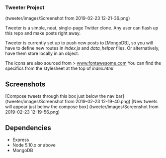 ### Tweeter Project
(tweeter/images/Screenshot from 2019-02-23 12-21-36.png)
        
Tweeter is a simple, neat, single-page Twitter clone. Any user can flash up this repo and make posts right away. 

Tweeter is currently set up to push new posts to [MongoDB], so you will have to define new routes in *index.js* and *data_helper*
files. Or alternatively, have them store locally in an object.

The icons are also sourced from > www.fontawesome.com
You can find the specifics from the stylesheet at the top of *index.html*
 ## Screenshots
 
 [Compose tweets through this box just below the nav bar] (tweeter/images/Screenshot from 2019-02-23 12-19-40.png)
 [New tweets will appear just below the compose box] (tweeter/images/Screenshot from 2019-02-23 12-19-56.png)

## Dependencies

- Express
- Node 5.10.x or above
- MongoDB
